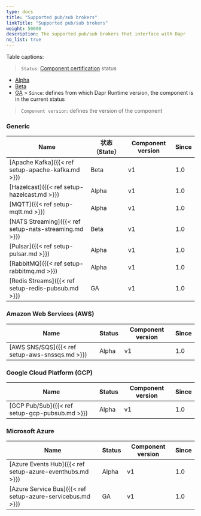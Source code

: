 ```yaml
---
type: docs
title: "Supported pub/sub brokers"
linkTitle: "Supported pub/sub brokers"
weight: 50000
description: The supported pub/sub brokers that interface with Dapr
no_list: true
---
```


Table captions:

> `Status`: [Component certification]({{X31X}}) status
  - [Alpha]({{X20X}})
  - [Beta]({{X22X}})
  - [GA]({{X24X}}) > `Since`: defines from which Dapr Runtime version, the component is in the current status

> `Component version`: defines the version of the component
### Generic

| Name                                                  | 状态 （State） | Component version | Since |
| ----------------------------------------------------- | ---------- | ----------------- | ----- |
| [Apache Kafka]({{< ref setup-apache-kafka.md >}})     | Beta       | v1                | 1.0   |
| [Hazelcast]({{< ref setup-hazelcast.md >}})           | Alpha      | v1                | 1.0   |
| [MQTT]({{< ref setup-mqtt.md >}})                     | Alpha      | v1                | 1.0   |
| [NATS Streaming]({{< ref setup-nats-streaming.md >}}) | Beta       | v1                | 1.0   |
| [Pulsar]({{< ref setup-pulsar.md >}})                 | Alpha      | v1                | 1.0   |
| [RabbitMQ]({{< ref setup-rabbitmq.md >}})             | Alpha      | v1                | 1.0   |
| [Redis Streams]({{< ref setup-redis-pubsub.md >}})    | GA         | v1                | 1.0   |

### Amazon Web Services (AWS)

| Name                                           | Status | Component version | Since |
| ---------------------------------------------- | ------ | ----------------- | ----- |
| [AWS SNS/SQS]({{< ref setup-aws-snssqs.md >}}) | Alpha  | v1                | 1.0   |

### Google Cloud Platform (GCP)

| Name                                           | Status | Component version | Since |
| ---------------------------------------------- | ------ | ----------------- | ----- |
| [GCP Pub/Sub]({{< ref setup-gcp-pubsub.md >}}) | Alpha  | v1                | 1.0   |

### Microsoft Azure

| Name                                                       | Status | Component version | Since |
| ---------------------------------------------------------- | ------ | ----------------- | ----- |
| [Azure Events Hub]({{< ref setup-azure-eventhubs.md >}})   | Alpha  | v1                | 1.0   |
| [Azure Service Bus]({{< ref setup-azure-servicebus.md >}}) | GA     | v1                | 1.0   |
